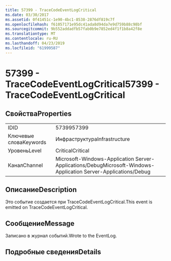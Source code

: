 ```yaml
---
title: 57399 - TraceCodeEventLogCritical
ms.date: 03/30/2017
ms.assetid: 0f41451c-1e90-4bc1-8538-2876df819c7f
ms.openlocfilehash: f61057171e95dc41ada8d94da7e9d759b88c98bf
ms.sourcegitcommit: 9b552addadfb57fab0b9e7852ed4f1f1b8a42f8e
ms.translationtype: MT
ms.contentlocale: ru-RU
ms.lasthandoff: 04/23/2019
ms.locfileid: "61999587"
---
```

# <a name="57399---tracecodeeventlogcritical"></a><span data-ttu-id="cec32-102">57399 - TraceCodeEventLogCritical</span><span class="sxs-lookup"><span data-stu-id="cec32-102">57399 - TraceCodeEventLogCritical</span></span>
## <a name="properties"></a><span data-ttu-id="cec32-103">Свойства</span><span class="sxs-lookup"><span data-stu-id="cec32-103">Properties</span></span>  
  
|||  
|-|-|  
|<span data-ttu-id="cec32-104">ID</span><span class="sxs-lookup"><span data-stu-id="cec32-104">ID</span></span>|<span data-ttu-id="cec32-105">57399</span><span class="sxs-lookup"><span data-stu-id="cec32-105">57399</span></span>|  
|<span data-ttu-id="cec32-106">Ключевые слова</span><span class="sxs-lookup"><span data-stu-id="cec32-106">Keywords</span></span>|<span data-ttu-id="cec32-107">Инфраструктура</span><span class="sxs-lookup"><span data-stu-id="cec32-107">Infrastructure</span></span>|  
|<span data-ttu-id="cec32-108">Уровень</span><span class="sxs-lookup"><span data-stu-id="cec32-108">Level</span></span>|<span data-ttu-id="cec32-109">Critical</span><span class="sxs-lookup"><span data-stu-id="cec32-109">Critical</span></span>|  
|<span data-ttu-id="cec32-110">Канал</span><span class="sxs-lookup"><span data-stu-id="cec32-110">Channel</span></span>|<span data-ttu-id="cec32-111">Microsoft-Windows-Application Server-Applications/Debug</span><span class="sxs-lookup"><span data-stu-id="cec32-111">Microsoft-Windows-Application Server-Applications/Debug</span></span>|  
  
## <a name="description"></a><span data-ttu-id="cec32-112">Описание</span><span class="sxs-lookup"><span data-stu-id="cec32-112">Description</span></span>  
 <span data-ttu-id="cec32-113">Это событие создается при TraceCodeEventLogCritical.</span><span class="sxs-lookup"><span data-stu-id="cec32-113">This event is emitted on TraceCodeEventLogCritical.</span></span>  
  
## <a name="message"></a><span data-ttu-id="cec32-114">Сообщение</span><span class="sxs-lookup"><span data-stu-id="cec32-114">Message</span></span>  
 <span data-ttu-id="cec32-115">Записано в журнал событий.</span><span class="sxs-lookup"><span data-stu-id="cec32-115">Wrote to the EventLog.</span></span>  
  
## <a name="details"></a><span data-ttu-id="cec32-116">Подробные сведения</span><span class="sxs-lookup"><span data-stu-id="cec32-116">Details</span></span>
